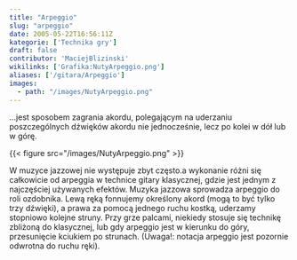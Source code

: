 ```yaml
---
title: "Arpeggio"
slug: "arpeggio"
date: 2005-05-22T16:56:11Z
kategorie: ['Technika gry']
draft: false
contributor: 'MaciejBlizinski'
wikilinks: ['Grafika:NutyArpeggio.png']
aliases: ['/gitara/Arpeggio']
images:
  - path: "/images/NutyArpeggio.png"
---
```

...jest sposobem zagrania akordu, polegającym na uderzaniu
poszczególnych dźwięków akordu nie jednocześnie, lecz po kolei w dół
lub w górę.

{{< figure src="/images/NutyArpeggio.png" >}}

W muzyce jazzowej nie występuje zbyt często.a wykonanie różni się
całkowicie od arpeggia w technice gitary klasycznej, gdzie jest jednym
z najczęściej używanych efektów. Muzyka jazzowa sprowadza arpeggio do
roli ozdobnika. Lewą ręką fonnujemy określony akord (mogą to być tylko
trzy dźwięki), a prawa za pomocą jednego ruchu kostką, uderzamy
stopniowo kolejne struny. Przy grze palcami, niekiedy stosuje się
technikę zbliżoną do klasycznej, lub gdy arpeggio jest w kierunku do
góry, przesunięcie kciukiem po strunach. (Uwaga\!: notacja arpeggio
jest pozornie odwrotna do ruchu ręki).

